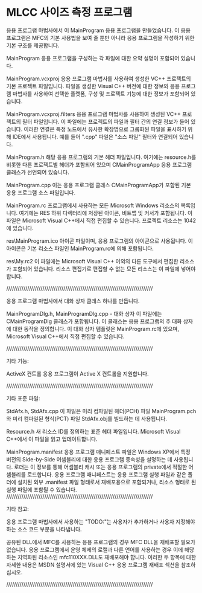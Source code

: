 MLCC 사이즈 측정 프로그램
===============================================================================

응용 프로그램 마법사에서 이 MainProgram 응용 프로그램을 만들었습니다. 이 응용 프로그램은 MFC의 기본 사용법을 보여 줄 뿐만 아니라 응용 프로그램을 작성하기 위한 기본 구조를 제공합니다.

MainProgram 응용 프로그램을 구성하는 각 파일에 대한
요약 설명이 포함되어 있습니다.

MainProgram.vcxproj
    응용 프로그램 마법사를 사용하여 생성한 VC++ 프로젝트의 기본 프로젝트 파일입니다. 파일을 생성한 Visual C++ 버전에 대한 정보와 응용 프로그램 마법사를 사용하여 선택한 플랫폼, 구성 및 프로젝트 기능에 대한 정보가 포함되어 있습니다.

MainProgram.vcxproj.filters
    응용 프로그램 마법사를 사용하여 생성된 VC++ 프로젝트의 필터 파일입니다. 이 파일에는 프로젝트의 파일과 필터 간의 연결 정보가 들어 있습니다. 이러한 연결은 특정 노드에서 유사한 확장명으로 그룹화된 파일을 표시하기 위해 IDE에서 사용됩니다. 예를 들어 ".cpp" 파일은 "소스 파일" 필터와 연결되어 있습니다.

MainProgram.h
    해당 응용 프로그램의 기본 헤더 파일입니다.
    여기에는 resource.h를 비롯한 다른 프로젝트별 헤더가 포함되어 있으며 CMainProgramApp 응용 프로그램 클래스가 선언되어 있습니다.

MainProgram.cpp
    이는 응용 프로그램 클래스 CMainProgramApp가 포함된 기본 응용 프로그램 소스 파일입니다.

MainProgram.rc
    프로그램에서 사용하는 모든 Microsoft Windows 리소스의 목록입니다. 여기에는 RES 하위 디렉터리에 저장된 아이콘, 비트맵 및 커서가 포함됩니다. 이 파일은 Microsoft Visual C++에서 직접 편집할 수 있습니다. 프로젝트 리소스는 1042에 있습니다.

res\MainProgram.ico
    아이콘 파일이며, 응용 프로그램의 아이콘으로 사용됩니다. 이 아이콘은 기본 리소스 파일인 MainProgram.rc에 의해 포함됩니다.

res\My.rc2
    이 파일에는 Microsoft Visual C++ 이외의 다른 도구에서 편집한 리소스가 포함되어 있습니다. 리소스 편집기로 편집할 수 없는 모든 리소스는 이 파일에 넣어야 합니다.


/////////////////////////////////////////////////////////////////////////////

응용 프로그램 마법사에서 대화 상자 클래스 하나를 만듭니다.

MainProgramDlg.h, MainProgramDlg.cpp - 대화 상자
    이 파일에는 CMainProgramDlg 클래스가 포함됩니다. 이 클래스는 응용 프로그램의 주 대화 상자에 대한 동작을 정의합니다. 이 대화 상자 템플릿은 MainProgram.rc에 있으며, Microsoft Visual C++에서 직접 편집할 수 있습니다.

/////////////////////////////////////////////////////////////////////////////

기타 기능:

ActiveX 컨트롤
    응용 프로그램이 Active X 컨트롤을 지원합니다.

/////////////////////////////////////////////////////////////////////////////

기타 표준 파일:

StdAfx.h, StdAfx.cpp
    이 파일은 미리 컴파일된 헤더(PCH) 파일 MainProgram.pch와 미리 컴파일된 형식(PCT) 파일 StdAfx.obj를 빌드하는 데 사용됩니다.

Resource.h
    새 리소스 ID를 정의하는 표준 헤더 파일입니다. Microsoft Visual C++에서 이 파일을 읽고 업데이트합니다.

MainProgram.manifest
	응용 프로그램 매니페스트 파일은 Windows XP에서 특정 버전의 Side-by-Side 어셈블리에 대한 응용 프로그램 종속성을 설명하는 데 사용됩니다. 로더는 이 정보를 통해 어셈블리 캐시 또는 응용 프로그램의 private에서 적절한 어셈블리를 로드합니다. 응용 프로그램 매니페스트는 응용 프로그램 실행 파일과 같은 폴더에 설치된 외부 .manifest 파일 형태로서 재배포용으로 포함되거나, 리소스 형태로 된 실행 파일에 포함될 수 있습니다.
/////////////////////////////////////////////////////////////////////////////

기타 참고:

응용 프로그램 마법사에서 사용하는 "TODO:"는 사용자가 추가하거나 사용자 지정해야 하는 소스 코드 부분을 나타냅니다.

공유된 DLL에서 MFC를 사용하는 응용 프로그램의 경우 MFC DLL을 재배포할 필요가 없습니다. 응용 프로그램에서 운영 체제의 로캘과 다른 언어를 사용하는 경우 이에 해당하는 지역화된 리소스인 mfc110XXX.DLL도 재배포해야 합니다.
이러한 두 항목에 대한 자세한 내용은 MSDN 설명서에 있는 Visual C++ 응용 프로그램 재배포 섹션을 참조하십시오.

/////////////////////////////////////////////////////////////////////////////
